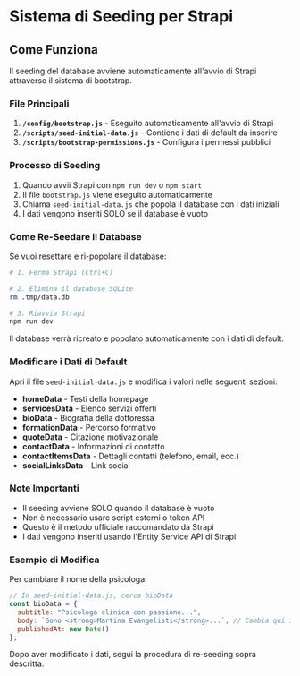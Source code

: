 # Sistema di Seeding per Strapi

## Come Funziona

Il seeding del database avviene automaticamente all'avvio di Strapi attraverso il sistema di bootstrap.

### File Principali

1. **`/config/bootstrap.js`** - Eseguito automaticamente all'avvio di Strapi
2. **`/scripts/seed-initial-data.js`** - Contiene i dati di default da inserire
3. **`/scripts/bootstrap-permissions.js`** - Configura i permessi pubblici

### Processo di Seeding

1. Quando avvii Strapi con `npm run dev` o `npm start`
2. Il file `bootstrap.js` viene eseguito automaticamente
3. Chiama `seed-initial-data.js` che popola il database con i dati iniziali
4. I dati vengono inseriti SOLO se il database è vuoto

### Come Re-Seedare il Database

Se vuoi resettare e ri-popolare il database:

```bash
# 1. Ferma Strapi (Ctrl+C)

# 2. Elimina il database SQLite
rm .tmp/data.db

# 3. Riavvia Strapi
npm run dev
```

Il database verrà ricreato e popolato automaticamente con i dati di default.

### Modificare i Dati di Default

Apri il file `seed-initial-data.js` e modifica i valori nelle seguenti sezioni:

- **homeData** - Testi della homepage
- **servicesData** - Elenco servizi offerti
- **bioData** - Biografia della dottoressa
- **formationData** - Percorso formativo
- **quoteData** - Citazione motivazionale
- **contactData** - Informazioni di contatto
- **contactItemsData** - Dettagli contatti (telefono, email, ecc.)
- **socialLinksData** - Link social

### Note Importanti

- Il seeding avviene SOLO quando il database è vuoto
- Non è necessario usare script esterni o token API
- Questo è il metodo ufficiale raccomandato da Strapi
- I dati vengono inseriti usando l'Entity Service API di Strapi

### Esempio di Modifica

Per cambiare il nome della psicologa:

```javascript
// In seed-initial-data.js, cerca bioData
const bioData = {
  subtitle: "Psicologa clinica con passione...",
  body: `Sono <strong>Martina Evangelisti</strong>...`, // Cambia qui il nome
  publishedAt: new Date()
};
```

Dopo aver modificato i dati, segui la procedura di re-seeding sopra descritta.